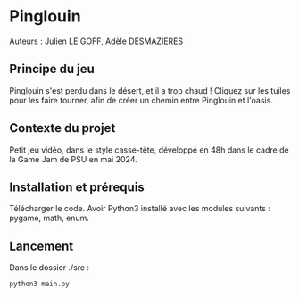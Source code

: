 # Pinglouin

Auteurs : Julien LE GOFF, Adèle DESMAZIERES

## Principe du jeu

Pinglouin s'est perdu dans le désert, et il a trop chaud ! Cliquez sur les tuiles pour les faire tourner, afin de créer un chemin entre Pinglouin et l'oasis. 

## Contexte du projet

Petit jeu vidéo, dans le style casse-tête, développé en 48h dans le cadre de la Game Jam de PSU en mai 2024. 

## Installation et prérequis

Télécharger le code. Avoir Python3 installé avec les modules suivants : pygame, math, enum. 

## Lancement

Dans le dossier ./src :

```sh
python3 main.py
```

